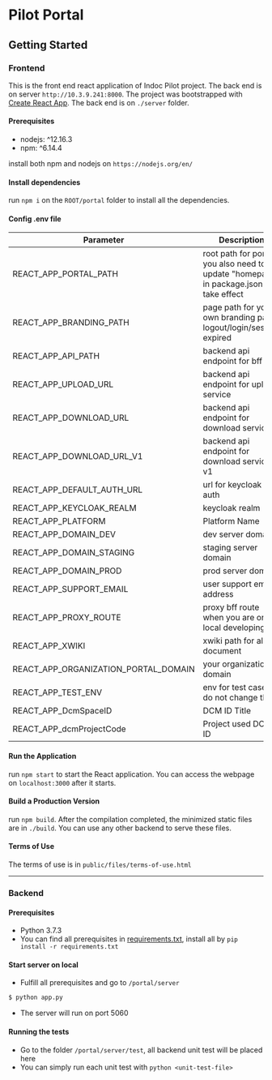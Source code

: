 # Pilot Portal

## Getting Started

### Frontend

This is the front end react application of Indoc Pilot project. The back end is on server `http://10.3.9.241:8000`. The project was bootstrapped with [Create React App](https://github.com/facebook/create-react-app). The back end is on `./server` folder.

#### Prerequisites

- nodejs: ^12.16.3
- npm: ^6.14.4

install both npm and nodejs on `https://nodejs.org/en/`

#### Install dependencies

run `npm i` on the `ROOT/portal` folder to install all the dependencies.

#### Config .env file

| Parameter                            | Description                                                                             | Default      |
| ------------------------------------ | --------------------------------------------------------------------------------------- | ------------ |
| REACT_APP_PORTAL_PATH                | root path for portal. you also need to update "homepage" in package.json to take effect | /pilot       |
| REACT_APP_BRANDING_PATH              | page path for your own branding page. logout/login/session expired                      | /pilot/login |
| REACT_APP_API_PATH                   | backend api endpoint for bff                                                            |
| REACT_APP_UPLOAD_URL                 | backend api endpoint for upload service                                                 |
| REACT_APP_DOWNLOAD_URL               | backend api endpoint for download service                                               |
| REACT_APP_DOWNLOAD_URL_V1            | backend api endpoint for download service v1                                            |
| REACT_APP_DEFAULT_AUTH_URL           | url for keycloak auth                                                                   |
| REACT_APP_KEYCLOAK_REALM             | keycloak realm                                                                          |
| REACT_APP_PLATFORM                   | Platform Name                                                                           | Pilot        |
| REACT_APP_DOMAIN_DEV                 | dev server domain                                                                       |
| REACT_APP_DOMAIN_STAGING             | staging server domain                                                                   |
| REACT_APP_DOMAIN_PROD                | prod server domain                                                                      |
| REACT_APP_SUPPORT_EMAIL              | user support email address                                                              |
| REACT_APP_PROXY_ROUTE                | proxy bff route when you are on local developing                                        |
| REACT_APP_XWIKI                      | xwiki path for all document                                                             |
| REACT_APP_ORGANIZATION_PORTAL_DOMAIN | your organization domain                                                                |
| REACT_APP_TEST_ENV                   | env for test cases, do not change this                                                  | dev          |
| REACT_APP_DcmSpaceID                 | DCM ID Title                                                                            | Dcm ID       |
| REACT_APP_dcmProjectCode             | Project used DCM ID                                                                     |

#### Run the Application

run `npm start` to start the React application. You can access the webpage on `localhost:3000` after it starts.

#### Build a Production Version

run `npm build`. After the compilation completed, the minimized static files are in `./build`. You can use any other backend to serve these files.

#### Terms of Use

The terms of use is in `public/files/terms-of-use.html`

---

### Backend

#### Prerequisites

- Python 3.7.3
- You can find all prerequisites in [requirements.txt](https://us04web.zoom.us/j/79599480191?pwd=T2JGZ25uQmVoZklhWHRrRzhCVVVzdz09), install all by `pip install -r requirements.txt`

#### Start server on local

- Fulfill all prerequisites and go to `/portal/server`

```bash
$ python app.py
```

- The server will run on port 5060

#### Running the tests

- Go to the folder `/portal/server/test`, all backend unit test will be placed here
- You can simply run each unit test with `python <unit-test-file>`


